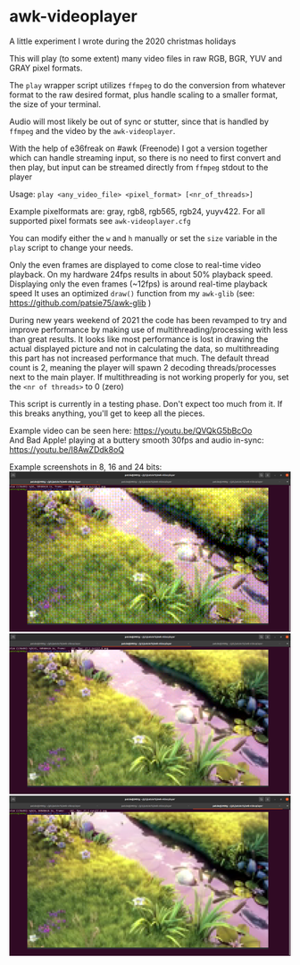 # awk-videoplayer

A little experiment I wrote during the 2020 christmas holidays

This will play (to some extent) many video files in raw RGB, BGR, YUV and GRAY pixel formats.

The `play` wrapper script utilizes `ffmpeg` to do the conversion from whatever format to the raw desired format, plus handle scaling to a smaller format, the size of your terminal.

Audio will most likely be out of sync or stutter, since that is handled by `ffmpeg` and the video by the `awk-videoplayer`.

With the help of e36freak on #awk (Freenode) I got a version together which can handle streaming input, so there is no need to first convert and then play, but input can be streamed directly from `ffmpeg` stdout to the player

Usage: `play <any_video_file> <pixel_format> [<nr_of_threads>]`

Example pixelformats are: gray, rgb8, rgb565, rgb24, yuyv422. For all supported pixel formats see `awk-videoplayer.cfg`

You can modify either the `w` and `h` manually or set the `size` variable in the `play` script to change your needs.

Only the even frames are displayed to come close to real-time video playback.
On my hardware 24fps results in about 50% playback speed. Displaying only the even frames (~12fps) is around real-time playback speed
It uses an optimized `draw()` function from my `awk-glib` (see: https://github.com/patsie75/awk-glib )

During new years weekend of 2021 the code has been revamped to try and improve performance by making use of multithreading/processing with less than great results.
It looks like most performance is lost in drawing the actual displayed picture and not in calculating the data, so multithreading this part has not increased performance that much.
The default thread count is 2, meaning the player will spawn 2 decoding threads/processes next to the main player.
If multithreading is not working properly for you, set the `<nr of threads>` to 0 (zero)

This script is currently in a testing phase. Don't expect too much from it. If this breaks anything, you'll get to keep all the pieces.

Example video can be seen here: https://youtu.be/QVQkG5bBcOo  
And Bad Apple! playing at a buttery smooth 30fps and audio in-sync: https://youtu.be/I8AwZDdk8oQ

Example screenshots in 8, 16 and 24 bits:<br>
![8 bits](/screenshots/rgb8.png)<br>
![16 bits](/screenshots/rgb565.png)<br>
![24 bits](/screenshots/rgb24.png)<br>
